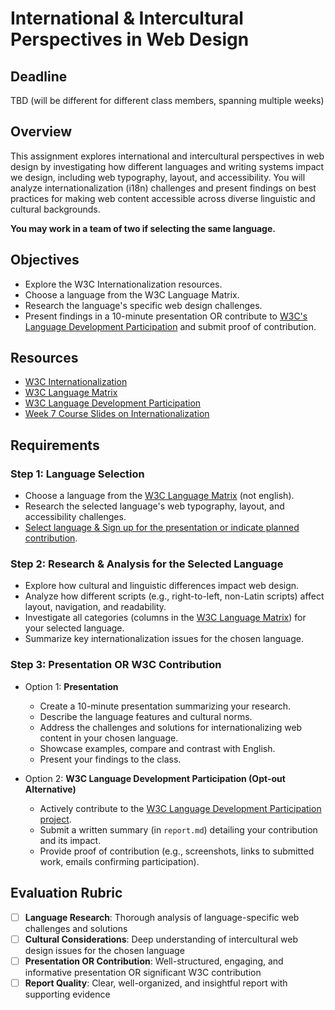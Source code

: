 # International & Intercultural Perspectives in Web Design

## Deadline
TBD (will be different for different class members, spanning multiple weeks)

## Overview
This assignment explores international and intercultural perspectives in web design by investigating how different languages and writing systems impact we design, including web typography, layout, and accessibility. You will analyze internationalization (i18n) challenges and present findings on best practices for making web content accessible across diverse linguistic and cultural backgrounds.

**You may work in a team of two if selecting the same language.**

## Objectives
- Explore the W3C Internationalization resources.
- Choose a language from the W3C Language Matrix.
- Research the language's specific web design challenges.
- Present findings in a 10-minute presentation OR contribute to [W3C's Language Development Participation](https://www.w3.org/International/i18n-drafts/pages/languagedev_participation) and submit proof of contribution.

## Resources
- [W3C Internationalization](https://www.w3.org/International/)
- [W3C Language Matrix](https://www.w3.org/International/typography/gap-analysis/language-matrix.html)
- [W3C Language Development Participation](https://www.w3.org/International/i18n-drafts/pages/languagedev_participation)
- [Week 7 Course Slides on Internationalization](https://designingtheweb.org/schedule/week7/#/w3c-internationalization-i18n)

## Requirements

### Step 1: Language Selection
- Choose a language from the [W3C Language Matrix](https://www.w3.org/International/typography/gap-analysis/language-matrix.html) (not english).
- Research the selected language's web typography, layout, and accessibility challenges.
- [Select language & Sign up for the presentation or indicate planned contribution](https://docs.google.com/spreadsheets/d/1U2b7XOQvM0xjg5Og6qrVU90zKwpICOxUUHIS5G84xZs/edit?usp=sharing).

### Step 2: Research & Analysis for the Selected Language
- Explore how cultural and linguistic differences impact web design.
- Analyze how different scripts (e.g., right-to-left, non-Latin scripts) affect layout, navigation, and readability.
- Investigate all categories (columns in the [W3C Language Matrix](https://www.w3.org/International/typography/gap-analysis/language-matrix.html)) for your selected language. 
- Summarize key internationalization issues for the chosen language.

### Step 3: Presentation OR W3C Contribution
- Option 1: **Presentation**  
  - Create a 10-minute presentation summarizing your research.  
  - Describe the language features and cultural norms.
  - Address the challenges and solutions for internationalizing web content in your chosen language.
  - Showcase examples, compare and contrast with English.
  - Present your findings to the class.

- Option 2: **W3C Language Development Participation (Opt-out Alternative)**  
  - Actively contribute to the [W3C Language Development Participation project](https://www.w3.org/International/i18n-drafts/pages/languagedev_participation).  
  - Submit a written summary (in `report.md`) detailing your contribution and its impact.  
  - Provide proof of contribution (e.g., screenshots, links to submitted work, emails confirming participation).  

## Evaluation Rubric

- [ ] **Language Research**: Thorough analysis of language-specific web challenges and solutions 
- [ ] **Cultural Considerations**: Deep understanding of intercultural web design issues for the chosen language
- [ ] **Presentation OR Contribution**: Well-structured, engaging, and informative presentation OR significant W3C contribution 
- [ ] **Report Quality**: Clear, well-organized, and insightful report with supporting evidence
